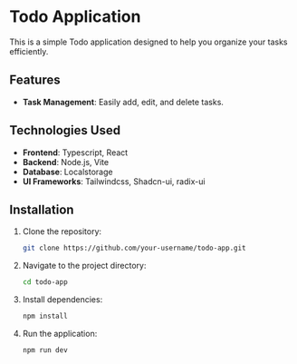 # Todo Application

This is a simple Todo application designed to help you organize your tasks efficiently.

## Features

- **Task Management**: Easily add, edit, and delete tasks.

## Technologies Used

- **Frontend**: Typescript, React
- **Backend**: Node.js, Vite
- **Database**: Localstorage
- **UI Frameworks**: Tailwindcss,  Shadcn-ui,  radix-ui

## Installation

1. Clone the repository:

    ```bash
    git clone https://github.com/your-username/todo-app.git
    ```

2. Navigate to the project directory:

    ```bash
    cd todo-app
    ```

3. Install dependencies:

    ```bash
    npm install
    ```

5. Run the application:

    ```bash
    npm run dev
    ```

